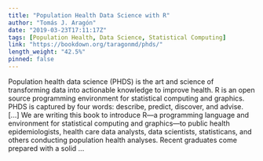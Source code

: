 ```yaml
---
title: "Population Health Data Science with R"
author: "Tomás J. Aragón"
date: "2019-03-23T17:11:17Z"
tags: [Population Health, Data Science, Statistical Computing]
link: "https://bookdown.org/taragonmd/phds/"
length_weight: "42.5%"
pinned: false
---
```


Population health data science (PHDS) is the art and science of transforming data into actionable knowledge to improve health. R is an open source programming environment for statistical computing and graphics. PHDS is captured by four words: describe, predict, discover, and advise. [...] We are writing this book to introduce R—a programming language and
environment for statistical computing and graphics—to public health
epidemiologists, health care data analysts, data scientists,
statisticans, and others conducting population health analyses.
Recent graduates come prepared with a solid ...
